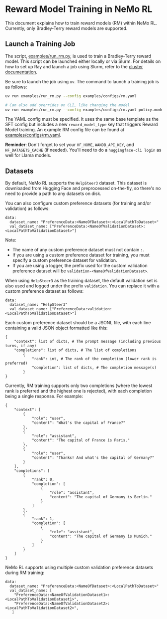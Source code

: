 # Reward Model Training in NeMo RL

This document explains how to train reward models (RM) within NeMo RL. Currently, only Bradley-Terry reward models are supported.

## Launch a Training Job

The script, [examples/run_rm.py](../../examples/run_rm.py), is used to train a Bradley-Terry reward model. This script can be launched either locally or via Slurm. For details on how to set up Ray and launch a job using Slurm, refer to the [cluster documentation](../cluster.md).

Be sure to launch the job using `uv`. The command to launch a training job is as follows:

```bash
uv run examples/run_rm.py --config examples/configs/rm.yaml

# Can also add overrides on CLI, like changing the model
uv run examples/run_rm.py --config examples/configs/rm.yaml policy.model_name=Qwen/Qwen2.5-1.5B
```

The YAML config must be specified. It uses the same base template as the SFT config but includes a new `reward_model_type` key that triggers Reward Model training. An example RM config file can be found at [examples/configs/rm.yaml](../../examples/configs/rm.yaml).

**Reminder**: Don't forget to set your `HF_HOME`, `WANDB_API_KEY`, and `HF_DATASETS_CACHE` (if needed). You'll need to do a `huggingface-cli login` as well for Llama models.

## Datasets

By default, NeMo RL supports the `HelpSteer3` dataset. This dataset is downloaded from Hugging Face and preprocessed on-the-fly, so there's no need to provide a path to any datasets on disk.

You can also configure custom preference datasets (for training and/or validation) as follows:
```
data:
  dataset_name: "PreferenceData:<NameOfDataset>:<LocalPathToDataset>"
  val_dataset_name: ["PreferenceData:<NameOfValidationDataset>:<LocalPathToValidationDataset>"]
```
Note:
- The name of any custom preference dataset must not contain `:`.
- If you are using a custom preference dataset for training, you must specify a custom preference dataset for validation.
- If you are using a logger, the prefix used for the custom validation preference dataset will be `validation-<NameOfValidationDataset>`.

When using `HelpSteer3` as the training dataset, the default validation set is also used and logged under the prefix `validation`. You can replace it with a custom preference dataset as follows:
```
data:
  dataset_name: "HelpSteer3"
  val_dataset_name: ["PreferenceData:validation:<LocalPathToValidationDataset>"]
```

Each custom preference dataset should be a JSONL file, with each line containing a valid JSON object formatted like this:
```
{
    "context": list of dicts, # The prompt message (including previous turns, if any)
    "completions": list of dicts, # The list of completions
        {
            "rank": int, # The rank of the completion (lower rank is preferred)
            "completion": list of dicts, # The completion message(s)
        }
}
```

Currently, RM training supports only two completions (where the lowest rank is preferred and the highest one is rejected), with each completion being a single response. For example:
```
{
    "context": [
        {
            "role": "user",
            "content": "What's the capital of France?"
        },
        {
            "role": "assistant",
            "content": "The capital of France is Paris."
        },
        {
            "role": "user",
            "content": "Thanks! And what's the capital of Germany?"
        }
    ],
    "completions": [
        {
            "rank": 0,
            "completion": [
                {
                    "role": "assistant",
                    "content": "The capital of Germany is Berlin."
                }
            ]
        },
        {
            "rank": 1,
            "completion": [
                {
                    "role": "assistant",
                    "content": "The capital of Germany is Munich."
                }
            ]
        }
    ]
}
```

NeMo RL supports using multiple custom validation preference datasets during RM training:
```
data:
  dataset_name: "PreferenceData:<NameOfDataset>:<LocalPathToDataset>"
  val_dataset_name: [
    "PreferenceData:<NameOfValidationDataset1>:<LocalPathToValidationDataset1>",
    "PreferenceData:<NameOfValidationDataset2>:<LocalPathToValidationDataset2>",
   ]
```